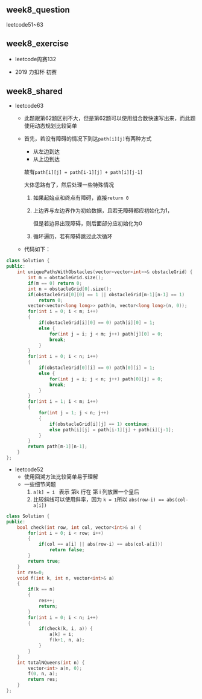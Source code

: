 ## week8_question

leetcode51~63

## week8_exercise

- leetcode周赛132

- 2019 力扣杯 初赛

## week8_shared

- leetcode63
  - 此题跟第62题区别不大，但是第62题可以使用组合数快速写出来，而此题使用动态规划比较简单

  - 首先，若没有障碍的情况下到达`path[i][j]`有两种方式

    - 从左边到达
    - 从上边到达

    故有`path[i][j] = path[i-1][j] + path[i][j-1]`

    大体思路有了，然后处理一些特殊情况

    1. 如果起始点和终点有障碍，直接`return 0`

    2. 上边界与左边界作为初始数据，且若无障碍都应初始化为1，

       但是若边界出现障碍，则后面部分应初始化为0

    3. 循环遍历，若有障碍跳过此次循环

  - 代码如下：

```c++
class Solution {
public:
    int uniquePathsWithObstacles(vector<vector<int>>& obstacleGrid) {
        int m = obstacleGrid.size();
        if(m == 0) return 0;
        int n = obstacleGrid[0].size();
        if(obstacleGrid[0][0] == 1 || obstacleGrid[m-1][n-1] == 1)
            return 0;
        vector<vector<long long>> path(m, vector<long long>(n, 0));
        for(int i = 0; i < m; i++)
        {
            if(obstacleGrid[i][0] == 0) path[i][0] = 1;
            else {
                for(int j = i; j < m; j++) path[j][0] = 0;
                break;
            }
        }
        for(int i = 0; i < n; i++)
        {
            if(obstacleGrid[0][i] == 0) path[0][i] = 1;
            else {
                for(int j = i; j < n; j++) path[0][j] = 0;
                break;
            }
        }
        for(int i = 1; i < m; i++)
        {
            for(int j = 1; j < n; j++)
            {
                if(obstacleGrid[i][j] == 1) continue;
                else path[i][j] = path[i-1][j] + path[i][j-1];
            }
        }
        return path[m-1][n-1];
    }
};
```

- leetcode52
  - 使用回溯方法比较简单易于理解
  - 一些细节问题
    1. `a[k] = i ` 表示 第k 行在 第 i 列放置一个皇后
    2. 比较斜线可以使用斜率，因为 `k = 1`所以 `abs(row-i) == abs(col-a[i])`

```c++
class Solution {
public:
    bool check(int row, int col, vector<int>& a) {
        for(int i = 0; i < row; i++)
        {
            if(col == a[i] || abs(row-i) == abs(col-a[i]))
                return false;
        }
        return true;
    }
    int res=0;
    void f(int k, int n, vector<int>& a)
    {
        if(k == n)
        {
            res++;
            return;
        }
        for(int i = 0; i < n; i++)
        {
            if(check(k, i, a)) {
                a[k] = i;
                f(k+1, n, a);
            }
        }
    }
    int totalNQueens(int n) {
        vector<int> a(n, 0);
        f(0, n, a);
        return res;
    }
};
```


